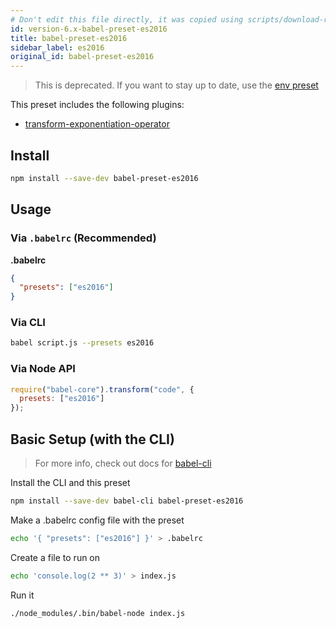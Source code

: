 ```yaml
---
# Don't edit this file directly, it was copied using scripts/download-readmes.js: 
id: version-6.x-babel-preset-es2016
title: babel-preset-es2016
sidebar_label: es2016
original_id: babel-preset-es2016
---
```


> This is deprecated. If you want to stay up to date, use the [env preset](https://babeljs.io/docs/en/babel-preset-env)

This preset includes the following plugins:

- [transform-exponentiation-operator](https://babeljs.io/docs/en/babel-plugin-transform-exponentiation-operator)

## Install

```sh
npm install --save-dev babel-preset-es2016
```

## Usage

### Via `.babelrc` (Recommended)

**.babelrc**

```json
{
  "presets": ["es2016"]
}
```

### Via CLI

```sh
babel script.js --presets es2016
```

### Via Node API

```javascript
require("babel-core").transform("code", {
  presets: ["es2016"]
});
```

## Basic Setup (with the CLI)

> For more info, check out docs for [babel-cli](https://babeljs.io/docs/en/babel-cli)

Install the CLI and this preset

```sh
npm install --save-dev babel-cli babel-preset-es2016
```

Make a .babelrc config file with the preset

```sh
echo '{ "presets": ["es2016"] }' > .babelrc
```

Create a file to run on

```sh
echo 'console.log(2 ** 3)' > index.js
```

Run it

```sh
./node_modules/.bin/babel-node index.js
```


